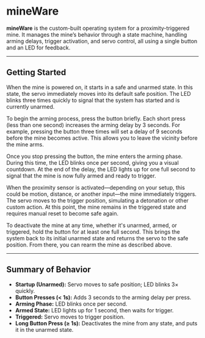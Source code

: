# mineWare

**mineWare** is the custom-built operating system for a proximity-triggered mine. It manages the mine’s behavior through a state machine, handling arming delays, trigger activation, and servo control, all using a single button and an LED for feedback.

---

## Getting Started

When the mine is powered on, it starts in a safe and unarmed state. In this state, the servo immediately moves into its default safe position. The LED blinks three times quickly to signal that the system has started and is currently unarmed.

To begin the arming process, press the button briefly. Each short press (less than one second) increases the arming delay by 3 seconds. For example, pressing the button three times will set a delay of 9 seconds before the mine becomes active. This allows you to leave the vicinity before the mine arms.

Once you stop pressing the button, the mine enters the arming phase. During this time, the LED blinks once per second, giving you a visual countdown. At the end of the delay, the LED lights up for one full second to signal that the mine is now fully armed and ready to trigger.

When the proximity sensor is activated—depending on your setup, this could be motion, distance, or another input—the mine immediately triggers. The servo moves to the trigger position, simulating a detonation or other custom action. At this point, the mine remains in the triggered state and requires manual reset to become safe again.

To deactivate the mine at any time, whether it's unarmed, armed, or triggered, hold the button for at least one full second. This brings the system back to its initial unarmed state and returns the servo to the safe position. From there, you can rearm the mine as described above.

---

## Summary of Behavior

- **Startup (Unarmed):** Servo moves to safe position; LED blinks 3× quickly.
- **Button Presses (< 1s):** Adds 3 seconds to the arming delay per press.
- **Arming Phase:** LED blinks once per second.
- **Armed State:** LED lights up for 1 second, then waits for trigger.
- **Triggered:** Servo moves to trigger position.
- **Long Button Press (≥ 1s):** Deactivates the mine from any state, and puts it in the unarmed state.
